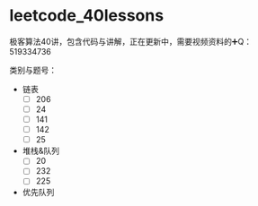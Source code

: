 # leetcode_40lessons
极客算法40讲，包含代码与讲解，正在更新中，需要视频资料的➕Q：519334736



类别与题号：

+ 链表
  - [ ] 206
  - [ ] 24
  - [ ] 141
  - [ ] 142
  - [ ] 25
+ 堆栈&队列
  - [ ] 20
  - [ ] 232
  - [ ] 225
+ 优先队列

